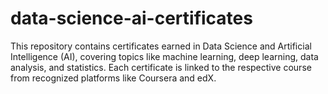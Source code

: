 # data-science-ai-certificates
This repository contains certificates earned in Data Science and Artificial Intelligence (AI), covering topics like machine learning, deep learning, data analysis, and statistics. Each certificate is linked to the respective course from recognized platforms like Coursera and edX.

